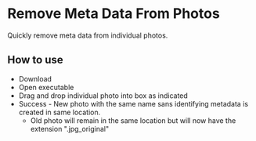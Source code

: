 # Remove Meta Data From Photos

Quickly remove meta data from individual photos. 

## How to use
* Download
* Open executable
* Drag and drop individual photo into box as indicated
* Success - New photo with the same name sans identifying metadata is created in same location. 
  * Old photo will remain in the same location but will now have the extension ".jpg_original" 
